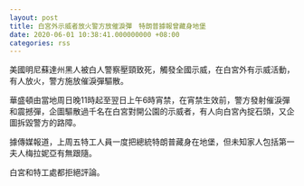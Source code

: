 ```yaml
---
layout: post
title: 白宮外示威者放火警方放催淚彈　特朗普據報曾藏身地堡
date: 2020-06-01 10:38:41.000000000 +08:00
categories: rss
---
```


美國明尼蘇達州黑人被白人警察壓頸致死，觸發全國示威，在白宮外有示威活動，有人放火，警方施放催淚彈驅散。

華盛頓由當地周日晚11時起至翌日上午6時宵禁，在宵禁生效前，警方發射催淚彈和震撼彈，企圖驅散過千名在白宮對開公園的示威者，有人向白宮內掟石頭，又企圖拆毀警方的路障。

據傳媒報道，上周五特工人員一度把總統特朗普藏身在地堡，但未知家人包括第一夫人梅拉妮亞有無跟隨。

白宮和特工處都拒絕評論。
